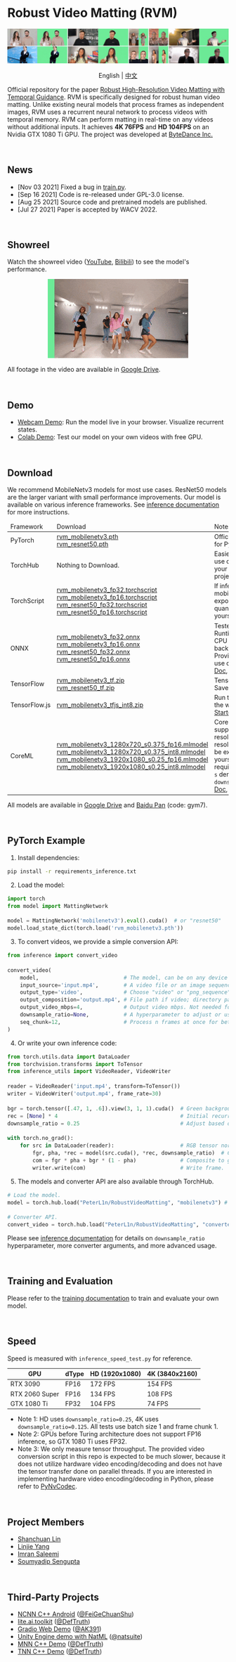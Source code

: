 # Robust Video Matting (RVM)

![Teaser](/documentation/image/teaser.gif)

<p align="center">English | <a href="README_zh_Hans.md">中文</a></p>

Official repository for the paper [Robust High-Resolution Video Matting with Temporal Guidance](https://peterl1n.github.io/RobustVideoMatting/). RVM is specifically designed for robust human video matting. Unlike existing neural models that process frames as independent images, RVM uses a recurrent neural network to process videos with temporal memory. RVM can perform matting in real-time on any videos without additional inputs. It achieves **4K 76FPS** and **HD 104FPS** on an Nvidia GTX 1080 Ti GPU. The project was developed at [ByteDance Inc.](https://www.bytedance.com/)

<br>

## News

* [Nov 03 2021] Fixed a bug in [train.py](https://github.com/PeterL1n/RobustVideoMatting/commit/48effc91576a9e0e7a8519f3da687c0d3522045f).
* [Sep 16 2021] Code is re-released under GPL-3.0 license.
* [Aug 25 2021] Source code and pretrained models are published.
* [Jul 27 2021] Paper is accepted by WACV 2022.

<br>

## Showreel
Watch the showreel video ([YouTube](https://youtu.be/Jvzltozpbpk), [Bilibili](https://www.bilibili.com/video/BV1Z3411B7g7/)) to see the model's performance. 

<p align="center">
    <a href="https://youtu.be/Jvzltozpbpk">
        <img src="documentation/image/showreel.gif">
    </a>
</p>

All footage in the video are available in [Google Drive](https://drive.google.com/drive/folders/1VFnWwuu-YXDKG-N6vcjK_nL7YZMFapMU?usp=sharing).

<br>


## Demo
* [Webcam Demo](https://peterl1n.github.io/RobustVideoMatting/#/demo): Run the model live in your browser. Visualize recurrent states.
* [Colab Demo](https://colab.research.google.com/drive/10z-pNKRnVNsp0Lq9tH1J_XPZ7CBC_uHm?usp=sharing): Test our model on your own videos with free GPU. 

<br>

## Download

We recommend MobileNetv3 models for most use cases. ResNet50 models are the larger variant with small performance improvements. Our model is available on various inference frameworks. See [inference documentation](documentation/inference.md) for more instructions.

<table>
    <thead>
        <tr>
            <td>Framework</td>
            <td>Download</td>
            <td>Notes</td>
        </tr>
    </thead>
    <tbody>
        <tr>
            <td>PyTorch</td>
            <td>
                <a  href="https://github.com/PeterL1n/RobustVideoMatting/releases/download/v1.0.0/rvm_mobilenetv3.pth">rvm_mobilenetv3.pth</a><br>
                <a  href="https://github.com/PeterL1n/RobustVideoMatting/releases/download/v1.0.0/rvm_resnet50.pth">rvm_resnet50.pth</a>
            </td>
            <td>
                Official weights for PyTorch. <a href="documentation/inference.md#pytorch">Doc</a>
            </td>
        </tr>
        <tr>
            <td>TorchHub</td>
            <td>
                Nothing to Download.
            </td>
            <td>
                Easiest way to use our model in your PyTorch project. <a href="documentation/inference.md#torchhub">Doc</a>
            </td>
        </tr>
        <tr>
            <td>TorchScript</td>
            <td>
                <a  href="https://github.com/PeterL1n/RobustVideoMatting/releases/download/v1.0.0/rvm_mobilenetv3_fp32.torchscript">rvm_mobilenetv3_fp32.torchscript</a><br>
                <a  href="https://github.com/PeterL1n/RobustVideoMatting/releases/download/v1.0.0/rvm_mobilenetv3_fp16.torchscript">rvm_mobilenetv3_fp16.torchscript</a><br>
                <a  href="https://github.com/PeterL1n/RobustVideoMatting/releases/download/v1.0.0/rvm_resnet50_fp32.torchscript">rvm_resnet50_fp32.torchscript</a><br>
                <a  href="https://github.com/PeterL1n/RobustVideoMatting/releases/download/v1.0.0/rvm_resnet50_fp16.torchscript">rvm_resnet50_fp16.torchscript</a>
            </td>
            <td>
                If inference on mobile, consider export int8 quantized models yourself. <a href="documentation/inference.md#torchscript">Doc</a>
            </td>
        </tr>
        <tr>
            <td>ONNX</td>
            <td>
                <a  href="https://github.com/PeterL1n/RobustVideoMatting/releases/download/v1.0.0/rvm_mobilenetv3_fp32.onnx">rvm_mobilenetv3_fp32.onnx</a><br>
                <a  href="https://github.com/PeterL1n/RobustVideoMatting/releases/download/v1.0.0/rvm_mobilenetv3_fp16.onnx">rvm_mobilenetv3_fp16.onnx</a><br>
                <a  href="https://github.com/PeterL1n/RobustVideoMatting/releases/download/v1.0.0/rvm_resnet50_fp32.onnx">rvm_resnet50_fp32.onnx</a><br>
                <a  href="https://github.com/PeterL1n/RobustVideoMatting/releases/download/v1.0.0/rvm_resnet50_fp16.onnx">rvm_resnet50_fp16.onnx</a>
            </td>
            <td>
                Tested on ONNX Runtime with CPU and CUDA backends. Provided models use opset 12. <a href="documentation/inference.md#onnx">Doc</a>, <a href="https://github.com/PeterL1n/RobustVideoMatting/tree/onnx">Exporter</a>.
            </td>
        </tr>
        <tr>
            <td>TensorFlow</td>
            <td>
                <a  href="https://github.com/PeterL1n/RobustVideoMatting/releases/download/v1.0.0/rvm_mobilenetv3_tf.zip">rvm_mobilenetv3_tf.zip</a><br>
                <a  href="https://github.com/PeterL1n/RobustVideoMatting/releases/download/v1.0.0/rvm_resnet50_tf.zip">rvm_resnet50_tf.zip</a>
            </td>
            <td>
                TensorFlow 2 SavedModel. <a href="documentation/inference.md#tensorflow">Doc</a>
            </td>
        </tr>
        <tr>
            <td>TensorFlow.js</td>
            <td>
                <a  href="https://github.com/PeterL1n/RobustVideoMatting/releases/download/v1.0.0/rvm_mobilenetv3_tfjs_int8.zip">rvm_mobilenetv3_tfjs_int8.zip</a><br>
            </td>
            <td>
                Run the model on the web. <a href="https://peterl1n.github.io/RobustVideoMatting/#/demo">Demo</a>, <a href="https://github.com/PeterL1n/RobustVideoMatting/tree/tfjs">Starter Code</a>
            </td>
        </tr>
        <tr>
            <td>CoreML</td>
            <td>
                <a  href="https://github.com/PeterL1n/RobustVideoMatting/releases/download/v1.0.0/rvm_mobilenetv3_1280x720_s0.375_fp16.mlmodel">rvm_mobilenetv3_1280x720_s0.375_fp16.mlmodel</a><br>
                <a  href="https://github.com/PeterL1n/RobustVideoMatting/releases/download/v1.0.0/rvm_mobilenetv3_1280x720_s0.375_int8.mlmodel">rvm_mobilenetv3_1280x720_s0.375_int8.mlmodel</a><br>
                <a  href="https://github.com/PeterL1n/RobustVideoMatting/releases/download/v1.0.0/rvm_mobilenetv3_1920x1080_s0.25_fp16.mlmodel">rvm_mobilenetv3_1920x1080_s0.25_fp16.mlmodel</a><br>
                <a  href="https://github.com/PeterL1n/RobustVideoMatting/releases/download/v1.0.0/rvm_mobilenetv3_1920x1080_s0.25_int8.mlmodel">rvm_mobilenetv3_1920x1080_s0.25_int8.mlmodel</a><br>
            </td>
            <td>
                CoreML does not support dynamic resolution. Other resolutions can be exported yourself. Models require iOS 13+. <code>s</code> denotes <code>downsample_ratio</code>. <a href="documentation/inference.md#coreml">Doc</a>, <a href="https://github.com/PeterL1n/RobustVideoMatting/tree/coreml">Exporter</a>
            </td>
        </tr>
    </tbody>
</table>

All models are available in [Google Drive](https://drive.google.com/drive/folders/1pBsG-SCTatv-95SnEuxmnvvlRx208VKj?usp=sharing) and [Baidu Pan](https://pan.baidu.com/s/1puPSxQqgBFOVpW4W7AolkA) (code: gym7).

<br>

## PyTorch Example

1. Install dependencies:
```sh
pip install -r requirements_inference.txt
```

2. Load the model:

```python
import torch
from model import MattingNetwork

model = MattingNetwork('mobilenetv3').eval().cuda()  # or "resnet50"
model.load_state_dict(torch.load('rvm_mobilenetv3.pth'))
```

3. To convert videos, we provide a simple conversion API:

```python
from inference import convert_video

convert_video(
    model,                           # The model, can be on any device (cpu or cuda).
    input_source='input.mp4',        # A video file or an image sequence directory.
    output_type='video',             # Choose "video" or "png_sequence"
    output_composition='output.mp4', # File path if video; directory path if png sequence.
    output_video_mbps=4,             # Output video mbps. Not needed for png sequence.
    downsample_ratio=None,           # A hyperparameter to adjust or use None for auto.
    seq_chunk=12,                    # Process n frames at once for better parallelism.
)
```

4. Or write your own inference code:
```python
from torch.utils.data import DataLoader
from torchvision.transforms import ToTensor
from inference_utils import VideoReader, VideoWriter

reader = VideoReader('input.mp4', transform=ToTensor())
writer = VideoWriter('output.mp4', frame_rate=30)

bgr = torch.tensor([.47, 1, .6]).view(3, 1, 1).cuda()  # Green background.
rec = [None] * 4                                       # Initial recurrent states.
downsample_ratio = 0.25                                # Adjust based on your video.

with torch.no_grad():
    for src in DataLoader(reader):                     # RGB tensor normalized to 0 ~ 1.
        fgr, pha, *rec = model(src.cuda(), *rec, downsample_ratio)  # Cycle the recurrent states.
        com = fgr * pha + bgr * (1 - pha)              # Composite to green background. 
        writer.write(com)                              # Write frame.
```

5. The models and converter API are also available through TorchHub.

```python
# Load the model.
model = torch.hub.load("PeterL1n/RobustVideoMatting", "mobilenetv3") # or "resnet50"

# Converter API.
convert_video = torch.hub.load("PeterL1n/RobustVideoMatting", "converter")
```

Please see [inference documentation](documentation/inference.md) for details on `downsample_ratio` hyperparameter, more converter arguments, and more advanced usage.

<br>

## Training and Evaluation

Please refer to the [training documentation](documentation/training.md) to train and evaluate your own model.

<br>

## Speed

Speed is measured with `inference_speed_test.py` for reference.

| GPU            | dType | HD (1920x1080) | 4K (3840x2160) |
| -------------- | ----- | -------------- |----------------|
| RTX 3090       | FP16  | 172 FPS        | 154 FPS        |
| RTX 2060 Super | FP16  | 134 FPS        | 108 FPS        |
| GTX 1080 Ti    | FP32  | 104 FPS        | 74 FPS         |

* Note 1: HD uses `downsample_ratio=0.25`, 4K uses `downsample_ratio=0.125`. All tests use batch size 1 and frame chunk 1.
* Note 2: GPUs before Turing architecture does not support FP16 inference, so GTX 1080 Ti uses FP32.
* Note 3: We only measure tensor throughput. The provided video conversion script in this repo is expected to be much slower, because it does not utilize hardware video encoding/decoding and does not have the tensor transfer done on parallel threads. If you are interested in implementing hardware video encoding/decoding in Python, please refer to [PyNvCodec](https://github.com/NVIDIA/VideoProcessingFramework).

<br>  

## Project Members
* [Shanchuan Lin](https://www.linkedin.com/in/shanchuanlin/)
* [Linjie Yang](https://sites.google.com/site/linjieyang89/)
* [Imran Saleemi](https://www.linkedin.com/in/imran-saleemi/)
* [Soumyadip Sengupta](https://homes.cs.washington.edu/~soumya91/)

<br>

## Third-Party Projects

* [NCNN C++ Android](https://github.com/FeiGeChuanShu/ncnn_Android_RobustVideoMatting) ([@FeiGeChuanShu](https://github.com/FeiGeChuanShu))
* [lite.ai.toolkit](https://github.com/DefTruth/RobustVideoMatting.lite.ai.toolkit) ([@DefTruth](https://github.com/DefTruth))
* [Gradio Web Demo](https://huggingface.co/spaces/akhaliq/Robust-Video-Matting) ([@AK391](https://github.com/AK391))
* [Unity Engine demo with NatML](https://hub.natml.ai/@natsuite/robust-video-matting) ([@natsuite](https://github.com/natsuite))  
* [MNN C++ Demo](https://github.com/DefTruth/lite.ai.toolkit/blob/main/lite/mnn/cv/mnn_rvm.cpp) ([@DefTruth](https://github.com/DefTruth))
* [TNN C++ Demo](https://github.com/DefTruth/lite.ai.toolkit/blob/main/lite/tnn/cv/tnn_rvm.cpp) ([@DefTruth](https://github.com/DefTruth))

